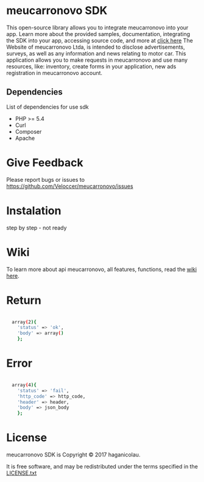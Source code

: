 # meucarronovo SDK
This open-source library allows you to integrate meucarronovo into your app. Learn more about the provided samples, documentation, integrating the SDK into your app, accessing source code, and more at [click here](https://ext.meucarronovo.com.br/api-server/v1/docs/integradores.html)
The Website of meucarronovo Ltda, is intended to disclose advertisements, surveys, as well as any information and news relating to motor car. This application allows you to make requests in meucarronovo and use many resources, like: inventory, create forms in your application, new ads registration in meucarronovo account.

## Dependencies
List of dependencies for use sdk

  - PHP >= 5.4
  - Curl
  - Composer 
  - Apache

# Give Feedback
Please report bugs or issues to https://github.com/Veloccer/meucarronovo/issues

# Instalation
step by step - not ready

# Wiki
To learn more about api meucarronovo, all features, functions, read the [wiki here](https://github.com/Veloccer/meucarronovo/wiki).

# Return
```sh

  array(2){
    'status' => 'ok',
    'body' => array()
    };
```

# Error
```sh

  array(4){
    'status' => 'fail',
    'http_code' => http_code,
    'header' => header,
    'body' => json_body
    };
```

# License
meucarronovo SDK is Copyright © 2017 haganicolau.

It is free software, and may be redistributed under the terms specified in the [LICENSE.txt](https://github.com/Veloccer/meucarronovo/blob/master/LICENSE.txt)